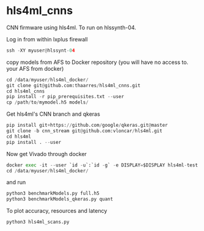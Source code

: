 # hls4ml_cnns
CNN firmware using hls4ml. To run on hlssynth-04.

Log in from within lxplus firewall
```python
ssh -XY myuser@hlssynt-04
```
copy models from AFS to Docker repository (you will have no access to. your AFS from docker)
```python
cd /data/myuser/hls4ml_docker/
git clone git@github.com:thaarres/hls4ml_cnns.git
cd hls4ml_cnns
pip install -r pip_prerequisites.txt --user
cp /path/to/mymodel.h5 models/
```
Get hls4ml's CNN branch and qkeras
```python
pip install git+https://github.com/google/qkeras.git@master
git clone -b cnn_stream git@github.com:vloncar/hls4ml.git
cd hls4ml
pip install . --user
```
Now get Vivado through docker
```python
docker exec -it --user `id -u`:`id -g` -e DISPLAY=$DISPLAY hls4ml-test bash
cd /data/myuser/hls4ml_docker/
```
and run
```python
python3 benchmarkModels.py full.h5
python3 benchmarkModels_qkeras.py quant
```
To plot accuracy, resources and latency
```python
python3 hls4ml_scans.py
```